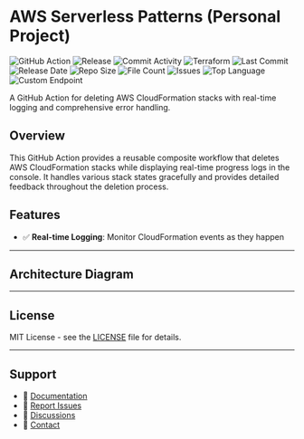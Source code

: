# AWS Serverless Patterns (Personal Project)

![GitHub Action](https://img.shields.io/badge/GitHub-Action-blue?logo=github)&nbsp;![Release](https://github.com/subhamay-bhattacharyya/5214-serverless-patterns-tf/actions/workflows/release.yaml/badge.svg)&nbsp;![Commit Activity](https://img.shields.io/github/commit-activity/t/subhamay-bhattacharyya/5214-serverless-patterns-tf)&nbsp;![Terraform](https://img.shields.io/badge/AWS-Terraform-orange?logo=amazonaws)&nbsp;![Last Commit](https://img.shields.io/github/last-commit/subhamay-bhattacharyya/5214-serverless-patterns-tf)&nbsp;![Release Date](https://img.shields.io/github/release-date/subhamay-bhattacharyya/5214-serverless-patterns-tf)&nbsp;![Repo Size](https://img.shields.io/github/repo-size/subhamay-bhattacharyya/5214-serverless-patterns-tf)&nbsp;![File Count](https://img.shields.io/github/directory-file-count/subhamay-bhattacharyya/5214-serverless-patterns-tf)&nbsp;![Issues](https://img.shields.io/github/issues/subhamay-bhattacharyya/5214-serverless-patterns-tf)&nbsp;![Top Language](https://img.shields.io/github/languages/top/subhamay-bhattacharyya/5214-serverless-patterns-tf)&nbsp;![Custom Endpoint](https://img.shields.io/endpoint?url=https://gist.githubusercontent.com/bsubhamay/0f06b84eb8377b76344a852e674d18e0/raw/5214-serverless-patterns-tf.json?)


A GitHub Action for deleting AWS CloudFormation stacks with real-time logging and comprehensive error handling.

## Overview

This GitHub Action provides a reusable composite workflow that deletes AWS CloudFormation stacks while displaying real-time progress logs in the console. It handles various stack states gracefully and provides detailed feedback throughout the deletion process.

## Features

- ✅ **Real-time Logging**: Monitor CloudFormation events as they happen

---

## Architecture Diagram


---

## License

MIT License - see the [LICENSE](LICENSE) file for details.

---

## Support

- 📖 [Documentation](https://github.com/subhamay-bhattacharyya/5214-serverless-patterns-tf/wiki)
- 🐛 [Report Issues](https://github.com/subhamay-bhattacharyya/5214-serverless-patterns-tf/issues)
- 💬 [Discussions](https://github.com/subhamay-bhattacharyya/5214-serverless-patterns-tf/discussions)
- 📧 [Contact](mailto:support@subhamay.aws@gmail.com)